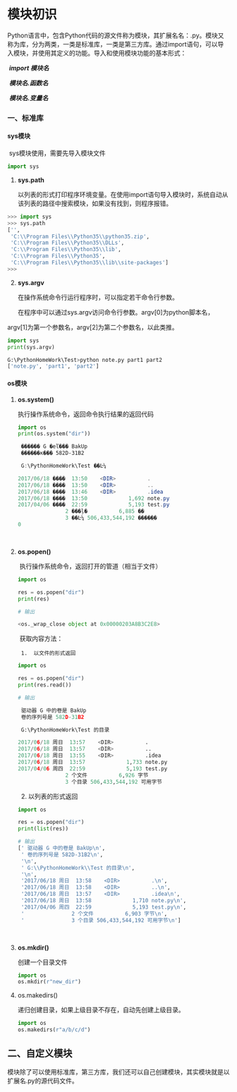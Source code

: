 # 模块初识

​	Python语言中，包含Python代码的源文件称为模块，其扩展名名：.py。模块又称为库，分为两类，一类是标准库，一类是第三方库。通过import语句，可以导入模块，并使用其定义的功能。导入和使用模块功能的基本形式：

​		***import 模块名***

​		***模块名.函数名***

​		***模块名.变量名***

### 一、标准库

#### sys模块

​	sys模块使用，需要先导入模块文件

```python
import sys
```

1. **sys.path**

   以列表的形式打印程序环境变量。在使用import语句导入模块时，系统自动从该列表的路径中搜索模块，如果没有找到，则程序报错。

```python
>>> import sys
>>> sys.path
['', 
 'C:\\Program Files\\Python35\\python35.zip', 
 'C:\\Program Files\\Python35\\DLLs', 
 'C:\\Program Files\\Python35\\lib', 
 'C:\\Program Files\\Python35', 
 'C:\\Program Files\\Python35\\lib\\site-packages']
>>>
```

2. **sys.argv**

   在操作系统命令行运行程序时，可以指定若干命令行参数。

   在程序中可以通过sys.argv访问命令行参数。argv[0]为python脚本名，

argv[1]为第一个参数名，argv[2]为第二个参数名，以此类推。

```python
import sys
print(sys.argv)
```



```python
G:\PythonHomeWork\Test>python note.py part1 part2
['note.py', 'part1', 'part2']
```



#### os模块

1. **os.system()**

   执行操作系统命令，返回命令执行结果的返回代码

   ```python
   import os
   print(os.system("dir"))
   ```

   ```powershell
    ������ G �еľ��� BakUp
    ������к��� 582D-31B2

    G:\PythonHomeWork\Test ��Ŀ¼

   2017/06/18 ����  13:50    <DIR>          .
   2017/06/18 ����  13:50    <DIR>          ..
   2017/06/18 ����  13:46    <DIR>          .idea
   2017/06/18 ����  13:50             1,692 note.py
   2017/04/06 ����  22:59             5,193 test.py
                  2 ���ļ�          6,885 �ֽ�
                  3 ��Ŀ¼ 506,433,544,192 �����ֽ�
   0

   ```

   ​

2. **os.popen()**

   ​	执行操作系统命令，返回打开的管道（相当于文件）

   ```python
   import os

   res = os.popen("dir")
   print(res)

   # 输出

   <os._wrap_close object at 0x00000203A8B3C2E8>
   ```

   ​	获取内容方法：

    	1.	以文件的形式返回

   ```python
   import os

   res = os.popen("dir")
   print(res.read())

   # 输出

    驱动器 G 中的卷是 BakUp
    卷的序列号是 582D-31B2

    G:\PythonHomeWork\Test 的目录

   2017/06/18 周日  13:57    <DIR>          .
   2017/06/18 周日  13:57    <DIR>          ..
   2017/06/18 周日  13:55    <DIR>          .idea
   2017/06/18 周日  13:57             1,733 note.py
   2017/04/06 周四  22:59             5,193 test.py
                  2 个文件          6,926 字节
                  3 个目录 506,433,544,192 可用字节
   ```

   2. 以列表的形式返回

   ```python
   import os

   res = os.popen("dir")
   print(list(res))

   # 输出
   [' 驱动器 G 中的卷是 BakUp\n', 
    ' 卷的序列号是 582D-31B2\n', 
    '\n', 
    ' G:\\PythonHomeWork\\Test 的目录\n',
    '\n', 
    '2017/06/18 周日  13:58    <DIR>          .\n',
    '2017/06/18 周日  13:58    <DIR>          ..\n', 
    '2017/06/18 周日  13:57    <DIR>          .idea\n', 
    '2017/06/18 周日  13:58             1,710 note.py\n',
    '2017/04/06 周四  22:59             5,193 test.py\n',
    '               2 个文件          6,903 字节\n', 
    '               3 个目录 506,433,544,192 可用字节\n']
   ```

   ​

3. **os.mkdir()**

   创建一个目录文件

   ```python
   import os
   os.mkdir(r"new_dir")
   ```

4. os.makedirs()

   递归创建目录，如果上级目录不存在，自动先创建上级目录。

   ```python
   import os
   os.makedirs(r"a/b/c/d")
   ```



## 二、自定义模块

​	模块除了可以使用标准库，第三方库，我们还可以自己创建模块，其实模块就是以扩展名.py的源代码文件。












